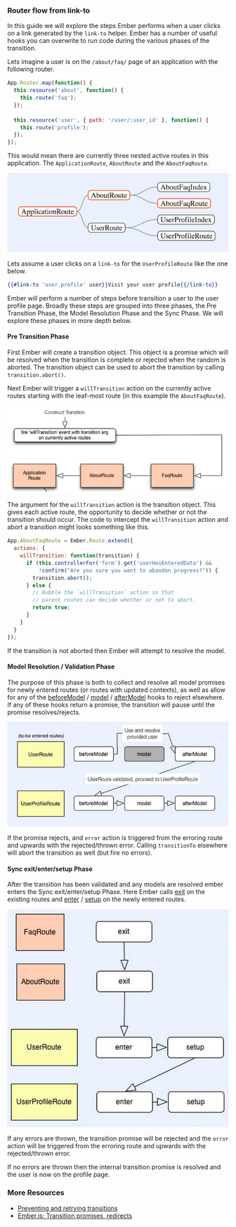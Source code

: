 ### Router flow from link-to

In this guide we will explore the steps Ember performs when a user
clicks on a link generated by the `link-to` helper. Ember has a number
of useful hooks you can overwrite to run code during the various
phases of the transition.

Lets imagine a user is on the `/about/faq/` page of an application
with the following router.

```js
App.Router.map(function() {
  this.resource('about', function() {
    this.route('faq');
  });

  this.resource('user', { path: '/user/:user_id' }, function() {
    this.route('profile');
  });
});
```

This would mean there are currently three nested active routes in this
application. The `ApplicationRoute`, `AboutRoute` and the `AboutFaqRoute`.

<img src="../images/guides/routing/active-route.png" alt="Active route" class="highlight">

Lets assume a user clicks on a `link-to` for the `UserProfileRoute` like
the one below.

```handlebars
{{#link-to 'user.profile' user}}Visit your user profile{{/link-to}}
```

Ember will perform a number of steps before transition a user to the
user profile page. Broadly these steps are grouped into three phases,
the Pre Transition Phase, the Model Resolution Phase and the Sync
Phase. We will explore these phases in more depth below.

#### Pre Transition Phase

First Ember will create a transition object. This object is a promise
which will be resolved when the transition is complete or rejected
when the random is aborted. The transition object can be used to abort
the transition by calling `transition.abort()`.

Next Ember will trigger a `willTransition` action on the currently
active routes starting with the leaf-most route (in this example the
`AboutFaqRoute`).

<img src="../images/guides/routing/willtransition-event.png" alt="Active route" class="highlight">

The argument for the `willTransition` action is the transition
object. This gives each active route, the opportunity to decide
whether or not the transition should occur. The code to intercept the
`willTransition` action and abort a transition might looks something
like this.

```js
App.AboutFaqRoute = Ember.Route.extend({
  actions: {
    willTransition: function(transition) {
      if (this.controllerFor('form').get('userHasEnteredData') &&
          !confirm("Are you sure you want to abandon progress?")) {
        transition.abort();
      } else {
        // Bubble the `willTransition` action so that
        // parent routes can decide whether or not to abort.
        return true;
      }
    }
  }
});
```

If the transition is not aborted then Ember will attempt to resolve
the model.

#### Model Resolution / Validation Phase

The purpose of this phase is both to collect and resolve all model
promises for newly entered routes (or routes with updated contexts),
as well as allow for any of the
[beforeModel](/api/classes/Ember.Route.html#method_beforeModel)
/
[model](/api/classes/Ember.Route.html#method_model)
/
[afterModel](/api/classes/Ember.Route.html#method_afterModel)
hooks to reject elsewhere. If any of these hooks return a promise, the
transition will pause until the promise resolves/rejects.

<img src="../images/guides/routing/route-model-validation.png" alt="Active route" class="highlight">

If the promise rejects, and `error` action is triggered from the
erroring route and upwards with the rejected/thrown error. Calling
`transitionTo` elsewhere will abort the transition as well (but fire
no errors).

#### Sync exit/enter/setup Phase

After the transition has been validated and any models are resolved
ember enters the Sync exit/enter/setup Phase. Here Ember calls
[exit](/api/classes/Ember.Route.html#method_exit) on the existing
routes and
[enter](/api/classes/Ember.Route.html#method_enter)
/
[setup](/api/classes/Ember.Route.html#method_setup)
on the newly entered routes.

<img src="../images/guides/routing/sync-phase.png" alt="Active route" class="highlight">

If any errors are thrown, the transition promise will be rejected and
the `error` action will be triggered from the erroring route and
upwards with the rejected/thrown error.

If no errors are thrown then the internal transition promise is
resolved and the user is now on the profile page.

### More Resources

- [Preventing and retrying transitions](./preventing-and-retrying-transitions)
- [Ember.js: Transition promises, redirects](https://www.youtube.com/watch?v=EwkaMRJ2tMo)
